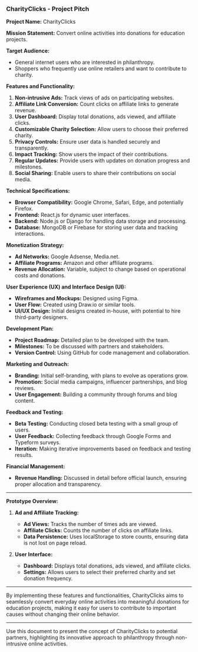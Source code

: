 ### CharityClicks - Project Pitch

**Project Name:** CharityClicks

**Mission Statement:** Convert online activities into donations for education projects.

**Target Audience:**
- General internet users who are interested in philanthropy.
- Shoppers who frequently use online retailers and want to contribute to charity.

**Features and Functionality:**
1. **Non-intrusive Ads:** Track views of ads on participating websites.
2. **Affiliate Link Conversion:** Count clicks on affiliate links to generate revenue.
3. **User Dashboard:** Display total donations, ads viewed, and affiliate clicks.
4. **Customizable Charity Selection:** Allow users to choose their preferred charity.
5. **Privacy Controls:** Ensure user data is handled securely and transparently.
6. **Impact Tracking:** Show users the impact of their contributions.
7. **Regular Updates:** Provide users with updates on donation progress and milestones.
8. **Social Sharing:** Enable users to share their contributions on social media.

**Technical Specifications:**
- **Browser Compatibility:** Google Chrome, Safari, Edge, and potentially Firefox.
- **Frontend:** React.js for dynamic user interfaces.
- **Backend:** Node.js or Django for handling data storage and processing.
- **Database:** MongoDB or Firebase for storing user data and tracking interactions.

**Monetization Strategy:**
- **Ad Networks:** Google Adsense, Media.net.
- **Affiliate Programs:** Amazon and other affiliate programs.
- **Revenue Allocation:** Variable, subject to change based on operational costs and donations.

**User Experience (UX) and Interface Design (UI):**
- **Wireframes and Mockups:** Designed using Figma.
- **User Flow:** Created using Draw.io or similar tools.
- **UI/UX Design:** Initial designs created in-house, with potential to hire third-party designers.

**Development Plan:**
- **Project Roadmap:** Detailed plan to be developed with the team.
- **Milestones:** To be discussed with partners and stakeholders.
- **Version Control:** Using GitHub for code management and collaboration.

**Marketing and Outreach:**
- **Branding:** Initial self-branding, with plans to evolve as operations grow.
- **Promotion:** Social media campaigns, influencer partnerships, and blog reviews.
- **User Engagement:** Building a community through forums and blog content.

**Feedback and Testing:**
- **Beta Testing:** Conducting closed beta testing with a small group of users.
- **User Feedback:** Collecting feedback through Google Forms and Typeform surveys.
- **Iteration:** Making iterative improvements based on feedback and testing results.

**Financial Management:**
- **Revenue Handling:** Discussed in detail before official launch, ensuring proper allocation and transparency.

---

**Prototype Overview:**

1. **Ad and Affiliate Tracking:**
   - **Ad Views:** Tracks the number of times ads are viewed.
   - **Affiliate Clicks:** Counts the number of clicks on affiliate links.
   - **Data Persistence:** Uses localStorage to store counts, ensuring data is not lost on page reload.

2. **User Interface:**
   - **Dashboard:** Displays total donations, ads viewed, and affiliate clicks.
   - **Settings:** Allows users to select their preferred charity and set donation frequency.

---

By implementing these features and functionalities, CharityClicks aims to seamlessly convert everyday online activities into meaningful donations for education projects, making it easy for users to contribute to important causes without changing their online behavior.

---

Use this document to present the concept of CharityClicks to potential partners, highlighting its innovative approach to philanthropy through non-intrusive online activities.
